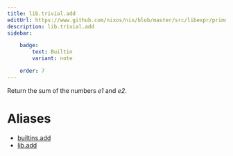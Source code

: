 ```yaml
---
title: lib.trivial.add
editUrl: https://www.github.com/nixos/nix/blob/master/src/libexpr/primops.cc
description: lib.trivial.add
sidebar:

    badge:
        text: Builtin
        variant: note

    order: 7
---
```


Return the sum of the numbers *e1* and *e2*.


# Aliases

- [builtins.add](/nix-doc-comments/reference/builtins/builtins-add)
- [lib.add](/nix-doc-comments/reference/lib/lib-add)


